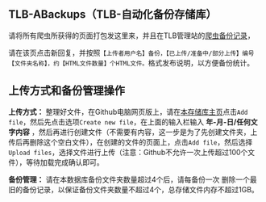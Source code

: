 ## TLB-ABackups（TLB-自动化备份存储库）
请将所有爬虫所获得的页面打包发这里来，并且在TLB管理站的[爬虫备份记录](http://tlb-command.wikidot.com/forum/t-15403949/#post-5726034)，

请在该页点击新回复，并按照`【上传者用户名】备份，【已上传/准备中/部分上传】编号【文件夹名称】，约【HTML文件数量】个HTML文件。`格式发布说明，以方便备份统计。

## 上传方式和备份管理操作
**上传方式：** 整理好文件，在Github电脑网页版上，请在[本存储库主页](https://github.com/TimeLine-Bookstore/TLB-ABackups)点击`Add file`，然后先点击选项`Create new file`，在上面的输入栏输入 **年-月-日/任何文字内容** ，然后再进行创建文件（不需要有内容，这一步是为了先创建文件夹，上传后再删除这个空白文件），在创建的文件的页面上，点击`Add file`，然后选择`Upload files`，选择文件进行上传（注意：Github不允许一次上传超过100个文件），等待加载完成确认即可。

**备份管理：** 请在本数据库备份文件夹数量超过4个后，请每备份一次 删除一个最旧的备份记录，以保证备份文件夹数量不超过4个，总存储文件内存不超过1GB。
